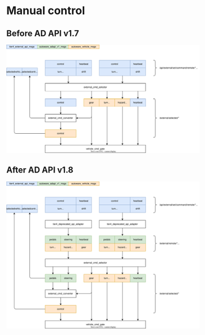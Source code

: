 # Manual control

## Before AD API v1.7

![manual_control_tier4](./manual_control_tier4.drawio.svg)

## After AD API v1.8

![manual_control_adapi](./manual_control_adapi.drawio.svg)
